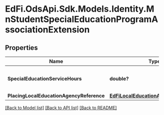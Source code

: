 # EdFi.OdsApi.Sdk.Models.Identity.MnStudentSpecialEducationProgramAssociationExtension
## Properties

Name | Type | Description | Notes
------------ | ------------- | ------------- | -------------
**SpecialEducationServiceHours** | **double?** | Special Education Service Hours. | [optional] 
**PlacingLocalEducationAgencyReference** | [**EdFiLocalEducationAgencyReference**](EdFiLocalEducationAgencyReference.md) |  | [optional] 

[[Back to Model list]](../README.md#documentation-for-models) [[Back to API list]](../README.md#documentation-for-api-endpoints) [[Back to README]](../README.md)

